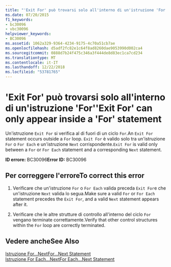 ```yaml
---
title: "'Exit For' può trovarsi solo all'interno di un'istruzione 'For'"
ms.date: 07/20/2015
f1_keywords:
- bc30096
- vbc30096
helpviewer_keywords:
- BC30096
ms.assetid: 1062a329-9364-4234-9175-4c70a51cb7ae
ms.openlocfilehash: d5adf2fc82e1c64f8ad8260dae9053990d002ca4
ms.sourcegitcommit: 0888d7b24f475c346a3f444de8d83ec1ca7cd234
ms.translationtype: MT
ms.contentlocale: it-IT
ms.lasthandoff: 12/22/2018
ms.locfileid: "53781765"
---
```

# <a name="exit-for-can-only-appear-inside-a-for-statement"></a><span data-ttu-id="c2d3e-102">'Exit For' può trovarsi solo all'interno di un'istruzione 'For'</span><span class="sxs-lookup"><span data-stu-id="c2d3e-102">'Exit For' can only appear inside a 'For' statement</span></span>
<span data-ttu-id="c2d3e-103">Un'istruzione `Exit For` si verifica al di fuori di un ciclo `For`.</span><span class="sxs-lookup"><span data-stu-id="c2d3e-103">An `Exit For` statement occurs outside a `For` loop.</span></span> <span data-ttu-id="c2d3e-104">`Exit For` è valido solo tra un'istruzione `For` o `For Each` e un'istruzione `Next` corrispondente.</span><span class="sxs-lookup"><span data-stu-id="c2d3e-104">`Exit For` is valid only between a `For` or `For Each` statement and a corresponding `Next` statement.</span></span>  
  
 <span data-ttu-id="c2d3e-105">**ID errore:** BC30096</span><span class="sxs-lookup"><span data-stu-id="c2d3e-105">**Error ID:** BC30096</span></span>  
  
## <a name="to-correct-this-error"></a><span data-ttu-id="c2d3e-106">Per correggere l'errore</span><span class="sxs-lookup"><span data-stu-id="c2d3e-106">To correct this error</span></span>  
  
1.  <span data-ttu-id="c2d3e-107">Verificare che un'istruzione `For` o `For Each` valida preceda `Exit For`e che un'istruzione `Next` valida lo segua.</span><span class="sxs-lookup"><span data-stu-id="c2d3e-107">Make sure a valid `For` or `For Each` statement precedes the `Exit For`, and a valid `Next` statement appears after it.</span></span>  
  
2.  <span data-ttu-id="c2d3e-108">Verificare che le altre strutture di controllo all'interno del ciclo `For` vengano terminate correttamente.</span><span class="sxs-lookup"><span data-stu-id="c2d3e-108">Verify that other control structures within the `For` loop are correctly terminated.</span></span>  
  
## <a name="see-also"></a><span data-ttu-id="c2d3e-109">Vedere anche</span><span class="sxs-lookup"><span data-stu-id="c2d3e-109">See Also</span></span>  
 [<span data-ttu-id="c2d3e-110">Istruzione For...Next</span><span class="sxs-lookup"><span data-stu-id="c2d3e-110">For...Next Statement</span></span>](../../visual-basic/language-reference/statements/for-next-statement.md)  
 [<span data-ttu-id="c2d3e-111">Istruzione For Each...Next</span><span class="sxs-lookup"><span data-stu-id="c2d3e-111">For Each...Next Statement</span></span>](../../visual-basic/language-reference/statements/for-each-next-statement.md)
